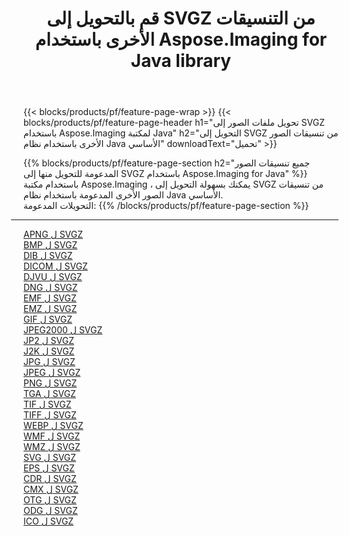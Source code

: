 ﻿---
title: قم بالتحويل إلى SVGZ من التنسيقات الأخرى باستخدام Aspose.Imaging for Java library 
weight: 3920
url: /ar/java/conversion/to/svgz 
lang: ar
langdirlevel: 2
locales: zh-hans,ja,it,ru,de,es,fr,nl,id,lt,pl,pt,vi,tr,ko,zh-hant,ar,hi,th,sv,cs,uk,he
description: باستخدام Aspose.Imaging ، يمكنك التحويل إلى SVGZ من تنسيقات أخرى باستخدام Java
---

{{< blocks/products/pf/feature-page-wrap >}}
{{< blocks/products/pf/feature-page-header h1="تحويل ملفات الصور إلى SVGZ باستخدام Aspose.Imaging لمكتبة Java" h2="التحويل إلى SVGZ من تنسيقات الصور الأخرى باستخدام نظام Java الأساسي" downloadText="تحميل" >}}


{{% blocks/products/pf/feature-page-section  h2="جميع تنسيقات الصور المدعومة للتحويل منها إلى SVGZ باستخدام Aspose.Imaging for Java" %}}
باستخدام مكتبة Aspose.Imaging ، يمكنك بسهولة التحويل إلى SVGZ من تنسيقات الصور الأخرى المدعومة باستخدام نظام Java الأساسي.
<br/>
التحويلات المدعومة:
{{% /blocks/products/pf/feature-page-section %}}
<div class="container-fluid productfamilypage bg-gray">
    <div class="convertypes bg-gray agp-content section">
        <div class="container">
		<hr style="margin-left:-20px;"/>
		<div class="row other-converters">
		    <div class='col-md-2 other-converter remove-lp remove-rp'><a href="/imaging/ar/java/conversion/apng-to-svgz" >APNG ل SVGZ</a></div>
<div class='col-md-2 other-converter remove-lp remove-rp'><a href="/imaging/ar/java/conversion/bmp-to-svgz" >BMP ل SVGZ</a></div>
<div class='col-md-2 other-converter remove-lp remove-rp'><a href="/imaging/ar/java/conversion/dib-to-svgz" >DIB ل SVGZ</a></div>
<div class='col-md-2 other-converter remove-lp remove-rp'><a href="/imaging/ar/java/conversion/dicom-to-svgz" >DICOM ل SVGZ</a></div>
<div class='col-md-2 other-converter remove-lp remove-rp'><a href="/imaging/ar/java/conversion/djvu-to-svgz" >DJVU ل SVGZ</a></div>
<div class='col-md-2 other-converter remove-lp remove-rp'><a href="/imaging/ar/java/conversion/dng-to-svgz" >DNG ل SVGZ</a></div>
<div class='col-md-2 other-converter remove-lp remove-rp'><a href="/imaging/ar/java/conversion/emf-to-svgz" >EMF ل SVGZ</a></div>
<div class='col-md-2 other-converter remove-lp remove-rp'><a href="/imaging/ar/java/conversion/emz-to-svgz" >EMZ ل SVGZ</a></div>
<div class='col-md-2 other-converter remove-lp remove-rp'><a href="/imaging/ar/java/conversion/gif-to-svgz" >GIF ل SVGZ</a></div>
<div class='col-md-2 other-converter remove-lp remove-rp'><a href="/imaging/ar/java/conversion/jpeg2000-to-svgz" >JPEG2000 ل SVGZ</a></div>
<div class='col-md-2 other-converter remove-lp remove-rp'><a href="/imaging/ar/java/conversion/jp2-to-svgz" >JP2 ل SVGZ</a></div>
<div class='col-md-2 other-converter remove-lp remove-rp'><a href="/imaging/ar/java/conversion/j2k-to-svgz" >J2K ل SVGZ</a></div>
<div class='col-md-2 other-converter remove-lp remove-rp'><a href="/imaging/ar/java/conversion/jpg-to-svgz" >JPG ل SVGZ</a></div>
<div class='col-md-2 other-converter remove-lp remove-rp'><a href="/imaging/ar/java/conversion/jpeg-to-svgz" >JPEG ل SVGZ</a></div>
<div class='col-md-2 other-converter remove-lp remove-rp'><a href="/imaging/ar/java/conversion/png-to-svgz" >PNG ل SVGZ</a></div>
<div class='col-md-2 other-converter remove-lp remove-rp'><a href="/imaging/ar/java/conversion/tga-to-svgz" >TGA ل SVGZ</a></div>
<div class='col-md-2 other-converter remove-lp remove-rp'><a href="/imaging/ar/java/conversion/tif-to-svgz" >TIF ل SVGZ</a></div>
<div class='col-md-2 other-converter remove-lp remove-rp'><a href="/imaging/ar/java/conversion/tiff-to-svgz" >TIFF ل SVGZ</a></div>
<div class='col-md-2 other-converter remove-lp remove-rp'><a href="/imaging/ar/java/conversion/webp-to-svgz" >WEBP ل SVGZ</a></div>
<div class='col-md-2 other-converter remove-lp remove-rp'><a href="/imaging/ar/java/conversion/wmf-to-svgz" >WMF ل SVGZ</a></div>
<div class='col-md-2 other-converter remove-lp remove-rp'><a href="/imaging/ar/java/conversion/wmz-to-svgz" >WMZ ل SVGZ</a></div>
<div class='col-md-2 other-converter remove-lp remove-rp'><a href="/imaging/ar/java/conversion/svg-to-svgz" >SVG ل SVGZ</a></div>
<div class='col-md-2 other-converter remove-lp remove-rp'><a href="/imaging/ar/java/conversion/eps-to-svgz" >EPS ل SVGZ</a></div>
<div class='col-md-2 other-converter remove-lp remove-rp'><a href="/imaging/ar/java/conversion/cdr-to-svgz" >CDR ل SVGZ</a></div>
<div class='col-md-2 other-converter remove-lp remove-rp'><a href="/imaging/ar/java/conversion/cmx-to-svgz" >CMX ل SVGZ</a></div>
<div class='col-md-2 other-converter remove-lp remove-rp'><a href="/imaging/ar/java/conversion/otg-to-svgz" >OTG ل SVGZ</a></div>
<div class='col-md-2 other-converter remove-lp remove-rp'><a href="/imaging/ar/java/conversion/odg-to-svgz" >ODG ل SVGZ</a></div>
<div class='col-md-2 other-converter remove-lp remove-rp'><a href="/imaging/ar/java/conversion/ico-to-svgz" >ICO ل SVGZ</a></div>
                </div>
        </div>
    </div>
</div>
<br/>


